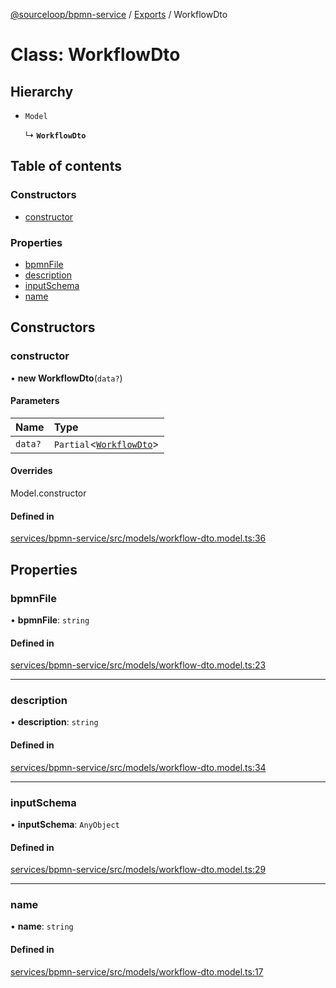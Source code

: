 [@sourceloop/bpmn-service](../README.md) / [Exports](../modules.md) / WorkflowDto

# Class: WorkflowDto

## Hierarchy

- `Model`

  ↳ **`WorkflowDto`**

## Table of contents

### Constructors

- [constructor](WorkflowDto.md#constructor)

### Properties

- [bpmnFile](WorkflowDto.md#bpmnfile)
- [description](WorkflowDto.md#description)
- [inputSchema](WorkflowDto.md#inputschema)
- [name](WorkflowDto.md#name)

## Constructors

### constructor

• **new WorkflowDto**(`data?`)

#### Parameters

| Name | Type |
| :------ | :------ |
| `data?` | `Partial`<[`WorkflowDto`](WorkflowDto.md)\> |

#### Overrides

Model.constructor

#### Defined in

[services/bpmn-service/src/models/workflow-dto.model.ts:36](https://github.com/sourcefuse/loopback4-microservice-catalog/blob/68ec38a2a/services/bpmn-service/src/models/workflow-dto.model.ts#L36)

## Properties

### bpmnFile

• **bpmnFile**: `string`

#### Defined in

[services/bpmn-service/src/models/workflow-dto.model.ts:23](https://github.com/sourcefuse/loopback4-microservice-catalog/blob/68ec38a2a/services/bpmn-service/src/models/workflow-dto.model.ts#L23)

___

### description

• **description**: `string`

#### Defined in

[services/bpmn-service/src/models/workflow-dto.model.ts:34](https://github.com/sourcefuse/loopback4-microservice-catalog/blob/68ec38a2a/services/bpmn-service/src/models/workflow-dto.model.ts#L34)

___

### inputSchema

• **inputSchema**: `AnyObject`

#### Defined in

[services/bpmn-service/src/models/workflow-dto.model.ts:29](https://github.com/sourcefuse/loopback4-microservice-catalog/blob/68ec38a2a/services/bpmn-service/src/models/workflow-dto.model.ts#L29)

___

### name

• **name**: `string`

#### Defined in

[services/bpmn-service/src/models/workflow-dto.model.ts:17](https://github.com/sourcefuse/loopback4-microservice-catalog/blob/68ec38a2a/services/bpmn-service/src/models/workflow-dto.model.ts#L17)

